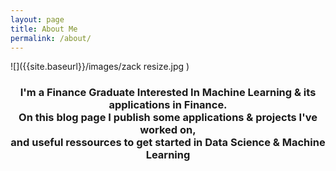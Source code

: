 ```yaml
---
layout: page
title: About Me
permalink: /about/
---
```

![]({{site.baseurl}}/images/zack resize.jpg )  

<h3 align="center">I'm a Finance Graduate Interested In Machine Learning & its applications in Finance.<br>On this blog page I publish some applications & projects I've worked on,<br>and useful ressources to get started in Data Science & Machine Learning</h3>

